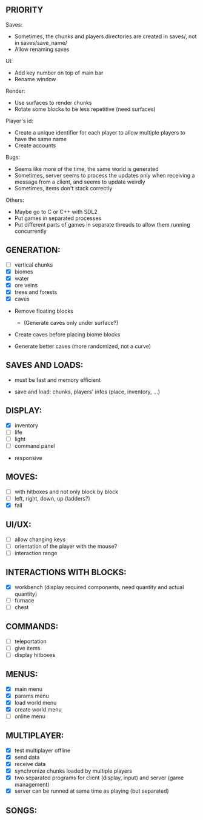 ## PRIORITY

Saves:
- Sometimes, the chunks and players directories are created in saves/, not in saves/save_name/
- Allow renaming saves

UI:
- Add key number on top of main bar
- Rename window

Render:
- Use surfaces to render chunks
- Rotate some blocks to be less repetitive (need surfaces)

Player's id:
- Create a unique identifier for each player to allow multiple players to have the same name
- Create accounts

Bugs:
- Seems like more of the time, the same world is generated
- Sometimes, server seems to process the updates only when receiving a message from a client, and seems to update weirdly
- Sometimes, items don't stack correctly

Others:
- Maybe go to C or C++ with SDL2
- Put games in separated processes
- Put different parts of games in separate threads to allow them running concurrently

## GENERATION:

- [ ] vertical chunks
- [x] biomes
- [x] water
- [x] ore veins
- [x] trees and forests
- [x] caves

- Remove floating blocks
  - (Generate caves only under surface?)
  
- Create caves before placing biome blocks

- Generate better caves (more randomized, not a curve)


## SAVES AND LOADS:

- must be fast and memory efficient

- save and load: chunks, players' infos (place, inventory, ...)

## DISPLAY:

- [x] inventory
- [ ] life
- [ ] light
- [ ] command panel

- responsive

## MOVES:

- [ ] with hitboxes and not only block by block
- [ ] left, right, down, up (ladders?)
- [x] fall

## UI/UX:

- [ ] allow changing keys
- [ ] orientation of the player with the mouse?
- [ ] interaction range

## INTERACTIONS WITH BLOCKS:

- [x] workbench (display required components, need quantity and actual quantity)
- [ ] furnace
- [ ] chest

## COMMANDS:

- [ ] teleportation
- [ ] give items
- [ ] display hitboxes

## MENUS:

- [x] main menu
- [x] params menu
- [x] load world menu
- [x] create world menu
- [ ] online menu

## MULTIPLAYER:

- [x] test multiplayer offline
- [x] send data
- [x] receive data
- [x] synchronize chunks loaded by multiple players
- [x] two separated programs for client (display, input) and server (game management)
- [x] server can be runned at same time as playing (but separated)

## SONGS: